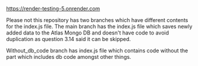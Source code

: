 https://render-testing-5.onrender.com

Please not this repository has two branches which have different contents for the index.js file. The main branch has the index.js file which saves newly added data to the Atlas Mongo DB and doesn't have code to avoid duplication as question 3.14 said it can be skipped.

Without_db_code branch has index.js file which contains code without the part which includes db code amongst other things.
